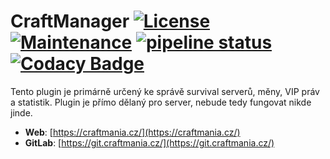 # CraftManager [![License](https://img.shields.io/github/license/mashape/apistatus.svg?style=square)](LICENSE) [![Maintenance](https://img.shields.io/maintenance/yes/2018.svg?style=square)]() [![pipeline status](https://git.craftmania.cz/craftmania/CraftManager/badges/master/pipeline.svg)](https://git.craftmania.cz/craftmania/CraftManager/commits/master) [![Codacy Badge](https://api.codacy.com/project/badge/Grade/00dd9d971b4d43ef8ad9676b0dae17c4)](https://www.codacy.com/app/CraftMania/CraftManager?utm_source=git.craftmania.cz&amp;utm_medium=referral&amp;utm_content=craftmania/CraftManager&amp;utm_campaign=Badge_Grade)

Tento plugin je primárně určený ke správě survival serverů, měny, VIP práv a statistik. Plugin je přímo dělaný pro server, nebude tedy fungovat nikde jinde.

* **Web**: [https://craftmania.cz/](https://craftmania.cz/)
* **GitLab**: [https://git.craftmania.cz/](https://git.craftmania.cz/)